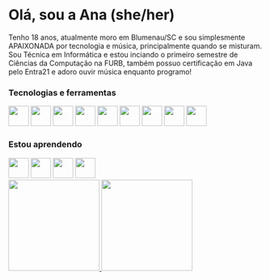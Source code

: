 # Olá, sou a Ana (she/her)
Tenho 18 anos, atualmente moro em Blumenau/SC e sou simplesmente APAIXONADA por tecnologia e música, principalmente quando se misturam. Sou Técnica em Informática e estou inciando o primeiro semestre de Ciências da Computação na FURB, também possuo certificação em Java pelo Entra21 e adoro ouvir música enquanto programo!

### Tecnologias e ferramentas
<div>
	<img src="https://cdn.jsdelivr.net/gh/devicons/devicon/icons/java/java-original.svg" widht="40" height="40"/>
	<img src="https://cdn.jsdelivr.net/gh/devicons/devicon/icons/python/python-original.svg" widht="40" height="40"/>
	<img src="https://cdn.jsdelivr.net/gh/devicons/devicon/icons/javascript/javascript-original.svg" widht="40" height="40"/>
	<img src="https://cdn.jsdelivr.net/gh/devicons/devicon/icons/html5/html5-original.svg" widht="40" height="40"/>
	<img src="https://cdn.jsdelivr.net/gh/devicons/devicon/icons/git/git-original.svg" widht="40" height="40"/>
	<img src="https://cdn.jsdelivr.net/gh/devicons/devicon/icons/spring/spring-original.svg" widht="40" height="40"/>
	<img src="https://cdn.jsdelivr.net/gh/devicons/devicon/icons/mysql/mysql-original.svg" widht="40" height="40"/>
	<img src="https://cdn.jsdelivr.net/gh/devicons/devicon/icons/postgresql/postgresql-original.svg" widht="40" height="40"/>
	<img src="https://cdn.jsdelivr.net/gh/devicons/devicon/icons/selenium/selenium-original.svg" widht="40" height="40"/>
</div>

### Estou aprendendo
<div>
	<img src="https://cdn.jsdelivr.net/gh/devicons/devicon/icons/pandas/pandas-original.svg" widht="40" height="40"/>
	<img src="https://cdn.jsdelivr.net/gh/devicons/devicon/icons/css3/css3-original.svg" widht="40" height="40"/>
	<img src="https://cdn.jsdelivr.net/gh/devicons/devicon/icons/react/react-original.svg" widht="40" height="40"/>
	<img src="https://cdn.jsdelivr.net/gh/devicons/devicon/icons/flutter/flutter-original.svg" widht="40" height="40"/>
</div>




<div>
<a href="https://github.com/cunhanai">
<img height="180em" src="https://github-readme-stats.vercel.app/api/top-langs/?username=cunhanai&layout=compact&langs_count=7&theme=dracula"/>
<img height="180em" src="https://github-readme-stats.vercel.app/api?username=cunhanai&show_icons=true&theme=dracula&include_all_commits=true&count_private=true"/>
</div>


<!--
**cunhanai/cunhanai** is a ✨ _special_ ✨ repository because its `README.md` (this file) appears on your GitHub profile.

Here are some ideas to get you started:

- 🔭 I’m currently working on ...
- 🌱 I’m currently learning ...
- 👯 I’m looking to collaborate on ...
- 🤔 I’m looking for help with ...
- 💬 Ask me about ...
- 📫 How to reach me: ...
- 😄 Pronouns: ...
- ⚡ Fun fact: ...
-->
